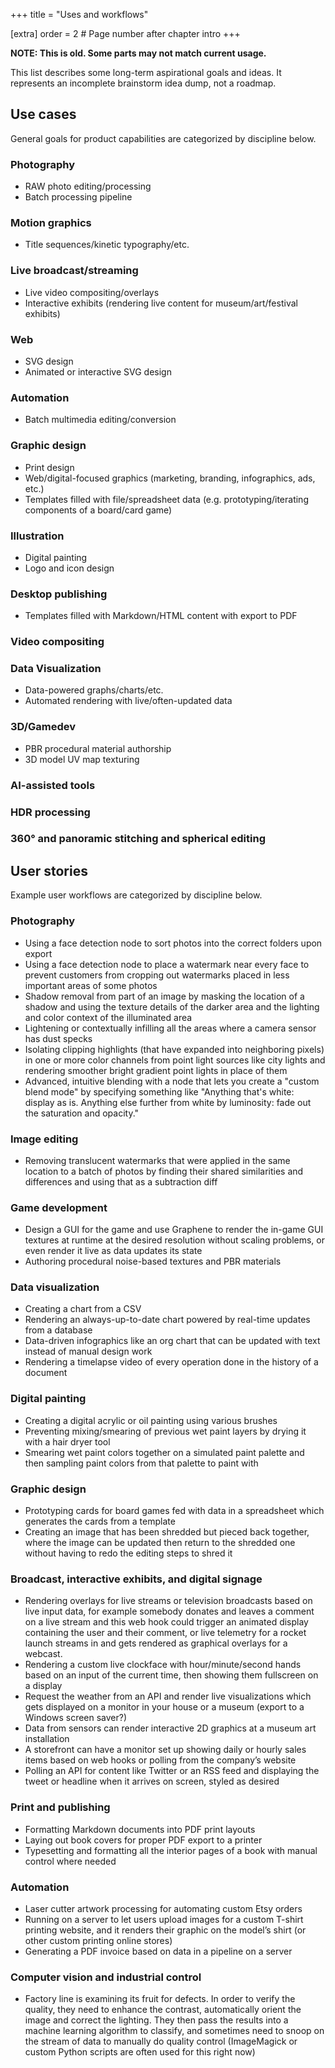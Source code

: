 +++
title = "Uses and workflows"

[extra]
order = 2 # Page number after chapter intro
+++

**NOTE: This is old. Some parts may not match current usage.**

This list describes some long-term aspirational goals and ideas. It represents an incomplete brainstorm idea dump, not a roadmap.

## Use cases

General goals for product capabilities are categorized by discipline below.

### Photography
- RAW photo editing/processing
- Batch processing pipeline

### Motion graphics
- Title sequences/kinetic typography/etc.

### Live broadcast/streaming
- Live video compositing/overlays
- Interactive exhibits (rendering live content for museum/art/festival exhibits)

### Web
- SVG design
- Animated or interactive SVG design

### Automation
- Batch multimedia editing/conversion

### Graphic design
- Print design
- Web/digital-focused graphics (marketing, branding, infographics, ads, etc.)
- Templates filled with file/spreadsheet data (e.g. prototyping/iterating components of a board/card game)

### Illustration
- Digital painting
- Logo and icon design

### Desktop publishing
- Templates filled with Markdown/HTML content with export to PDF

### Video compositing

### Data Visualization
- Data-powered graphs/charts/etc.
- Automated rendering with live/often-updated data

### 3D/Gamedev
- PBR procedural material authorship
- 3D model UV map texturing

### AI-assisted tools

### HDR processing

### 360° and panoramic stitching and spherical editing

## User stories

Example user workflows are categorized by discipline below.

### Photography
- Using a face detection node to sort photos into the correct folders upon export
- Using a face detection node to place a watermark near every face to prevent customers from cropping out watermarks placed in less important areas of some photos
- Shadow removal from part of an image by masking the location of a shadow and using the texture details of the darker area and the lighting and color context of the illuminated area
- Lightening or contextually infilling all the areas where a camera sensor has dust specks
- Isolating clipping highlights (that have expanded into neighboring pixels) in one or more color channels from point light sources like city lights and rendering smoother bright gradient point lights in place of them
- Advanced, intuitive blending with a node that lets you create a "custom blend mode" by specifying something like "Anything that's white: display as is. Anything else further from white by luminosity: fade out the saturation and opacity."

### Image editing
- Removing translucent watermarks that were applied in the same location to a batch of photos by finding their shared similarities and differences and using that as a subtraction diff

### Game development
- Design a GUI for the game and use Graphene to render the in-game GUI textures at runtime at the desired resolution without scaling problems, or even render it live as data updates its state
- Authoring procedural noise-based textures and PBR materials

### Data visualization
- Creating a chart from a CSV
- Rendering an always-up-to-date chart powered by real-time updates from a database
- Data-driven infographics like an org chart that can be updated with text instead of manual design work
- Rendering a timelapse video of every operation done in the history of a document

### Digital painting
- Creating a digital acrylic or oil painting using various brushes
- Preventing mixing/smearing of previous wet paint layers by drying it with a hair dryer tool
- Smearing wet paint colors together on a simulated paint palette and then sampling paint colors from that palette to paint with

### Graphic design
- Prototyping cards for board games fed with data in a spreadsheet which generates the cards from a template
- Creating an image that has been shredded but pieced back together, where the image can be updated then return to the shredded one without having to redo the editing steps to shred it

### Broadcast, interactive exhibits, and digital signage
- Rendering overlays for live streams or television broadcasts based on live input data, for example somebody donates and leaves a comment on a live stream and this web hook could trigger an animated display containing the user and their comment, or live telemetry for a rocket launch streams in and gets rendered as graphical overlays for a webcast.
- Rendering a custom live clockface with hour/minute/second hands based on an input of the current time, then showing them fullscreen on a display
- Request the weather from an API and render live visualizations which gets displayed on a monitor in your house or a museum (export to a Windows screen saver?)
- Data from sensors can render interactive 2D graphics at a museum art installation
- A storefront can have a monitor set up showing daily or hourly sales items based on web hooks or polling from the company’s website
- Polling an API for content like Twitter or an RSS feed and displaying the tweet or headline when it arrives on screen, styled as desired

### Print and publishing
- Formatting Markdown documents into PDF print layouts
- Laying out book covers for proper PDF export to a printer
- Typesetting and formatting all the interior pages of a book with manual control where needed

### Automation
- Laser cutter artwork processing for automating custom Etsy orders
- Running on a server to let users upload images for a custom T-shirt printing website, and it renders their graphic on the model’s shirt (or other custom printing online stores)
- Generating a PDF invoice based on data in a pipeline on a server

### Computer vision and industrial control
- Factory line is examining its fruit for defects. In order to verify the quality, they need to enhance the contrast, automatically orient the image and correct the lighting. They then pass the results into a machine learning algorithm to classify, and sometimes need to snoop on the stream of data to manually do quality control (ImageMagick or custom Python scripts are often used for this right now)
